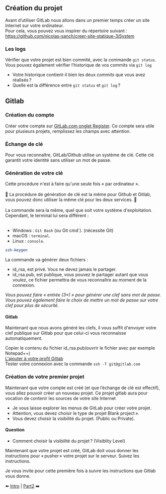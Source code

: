 ## Création du projet
Avant d’utiliser GitLab nous allons dans un premier temps créer un site Internet sur votre ordinateur. <br>
Pour cela, vous pouvez vous inspirer du répertoire suivant : https://github.com/nicolas-sanch/creer-site-statique-3iSystem

### Les logs
Vérifier que votre projet est bien commité, avec la commande `git status`. Vous pouvez également vérifier l’historique de vos commits via `git log` <br>

* Votre historique contient-il bien les deux _commits_ que vous avez réalisés ?
* Quelle est la différence entre `git status` et `git log` ?

## Gitlab

### Création du compte
Créer votre compte sur [GitLab.com onglet Register](https://gitlab.com/users/sign_in). Ce compte sera utile pour plusieurs projets, remplissez les champs avec attention.

### Échange de clé
Pour vous reconnaître, GitLab/Github utilise un système de clé. Cette clé garantit votre identité sans utiliser un mot de passe.

### Génération de votre clé
Cette procédure n'est à faire qu'une seule fois « par ordinateur ». <br>
<br>
🚨 La procédure de génération de clé est la même pour Github et Gitlab, vous pouvez donc utiliser la même clé pour les deux services. 🚨 <br>
<br>
La commande sera la même, quel que soit votre système d'exploitation. Cependant, le terminal lui sera différent :<br>
<br>
* Windows : `Git Bash` (ou Git cmd`). (nécessite Git)
* macOS : `terminal`.
* Linux : `console`.

```sh
ssh-keygen
```
La commande va générer deux fichiers :<br>

* id_rsa, est privé. Vous ne devez jamais le partager.
* id_rsa.pub, est publique, vous pouvez le partager autant que vous voulez, ce fichier permettra de vous reconnaître au moment de la connexion.

_Vous pouvez faire « entrée (3×) » pour générer une clef sans mot de passe. Vous pouvez également faire le choix de mettre un mot de passe sur votre clef pour plus de sécurité._ <br>

#### Gitlab
Maintenant que nous avons généré les clefs, il vous suffit d'envoyer votre clef publique sur Gitlab pour que celui-ci vous reconnaisse automatiquement. <br>

Copier le contenu du fichier id_rsa.pub(ouvrir le fichier avec par exemple Notepad++)<br>
[L'ajouter à votre profil Gitlab](https://gitlab.com/-/profile/keys)<br>
Tester votre connexion avec la commande `ssh -T git@gitlab.com`<br>

### Création de votre premier projet
Maintenant que votre compte est créé (et que l’échange de clé est effectif), vous allez pouvoir créer un nouveau projet. Ce projet gitlab aura pour vocation de contenir les sources de votre site Internet <br>

* Je vous laisse explorer les menus de GitLab pour créer votre projet.
* Attention, vous devez choisir le type de projet Blank project ».
* Vous devez choisir la visibilité du projet. (Public ou Private).

#### Question
* Comment choisir la visibilité du projet ? (Visiblity Level)

Maintenant que votre projet est créé, GitLab doit vous donner les instructions pour « pusher » votre projet sur le serveur. Suivez les instructions. <br>

Je vous invite pour cette première fois à suivre les instructions que Gitlab vous donne.<br>

⬅️ [Intro](https://github.com/nicolas-sanch/tp-gitlab/blob/main/README.md) | [Part2](https://github.com/nicolas-sanch/tp-gitlab/blob/main/part2.md)  ➡️
